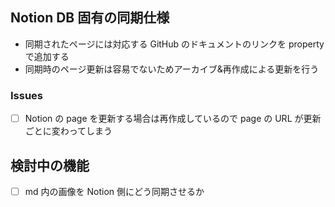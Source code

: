 ## Notion DB 固有の同期仕様

- 同期されたページには対応する GitHub のドキュメントのリンクを property で追加する
- 同期時のページ更新は容易でないためアーカイブ&再作成による更新を行う

### Issues

- [ ] Notion の page を更新する場合は再作成しているので page の URL が更新ごとに変わってしまう

## 検討中の機能

- [ ] md 内の画像を Notion 側にどう同期させるか
